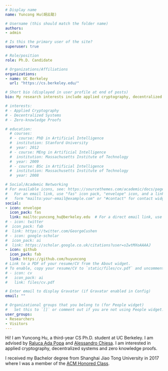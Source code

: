 ```yaml
---
# Display name
name: Yuncong Hu(胡云聪)

# Username (this should match the folder name)
authors:
- admin

# Is this the primary user of the site?
superuser: true

# Role/position
role: Ph.D. Candidate

# Organizations/Affiliations
organizations:
- name: UC Berkeley
  url: "https://cs.berkeley.edu/"

# Short bio (displayed in user profile at end of posts)
bio: My research interests include applied cryptography, decentralized systems, and zero-knowledge proofs.

# interests:
# - Applied Cryptography 
# - Decentralized Systems
# - Zero-knowledge Proofs

# education:
  # courses:
  # - course: PhD in Artificial Intelligence
  #  institution: Stanford University
  #  year: 2012
  # - course: MEng in Artificial Intelligence
  #  institution: Massachusetts Institute of Technology
  #  year: 2009
  # - course: BSc in Artificial Intelligence
  #  institution: Massachusetts Institute of Technology
  #  year: 2008

# Social/Academic Networking
# For available icons, see: https://sourcethemes.com/academic/docs/page-builder/#icons
#   For an email link, use "fas" icon pack, "envelope" icon, and a link in the
#   form "mailto:your-email@example.com" or "#contact" for contact widget.
social:
- icon: envelope
  icon_pack: fas
  link: mailto:yuncong_hu@berkeley.edu  # For a direct email link, use "mailto:test@example.org".
# - icon: twitter
#  icon_pack: fab
#  link: https://twitter.com/GeorgeCushen
# - icon: google-scholar
#  icon_pack: ai
#  link: https://scholar.google.co.uk/citations?user=sIwtMXoAAAAJ
- icon: github
  icon_pack: fab
  link: https://github.com/huyuncong
# Link to a PDF of your resume/CV from the About widget.
# To enable, copy your resume/CV to `static/files/cv.pdf` and uncomment the lines below.
# - icon: cv
#   icon_pack: ai
#   link: files/cv.pdf

# Enter email to display Gravatar (if Gravatar enabled in Config)
email: ""

# Organizational groups that you belong to (for People widget)
#   Set this to `[]` or comment out if you are not using People widget.
user_groups:
- Researchers
- Visitors
---
```


Hi! I am Yuncong Hu, a third-year CS Ph.D. student at UC Berkeley. I am advised by [Raluca Ada Popa](https://people.eecs.berkeley.edu/~raluca/) and [Alessandro Chiesa](http://people.eecs.berkeley.edu/~alexch/). I am interested in applied cryptography, decentralized systems and zero knowledge proofs.

I received my Bachelor degree from Shanghai Jiao Tong University in 2017 where I was a member of the [ACM Honored Class](https://acm.sjtu.edu.cn/home).
